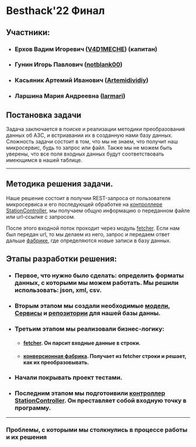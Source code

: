 # Besthack'22 Финал

## Участники:
+ ### Ерхов Вадим Игоревич ([V4D1MECHE](https://github.com/V4D1MECHE)) (капитан)
+ ### Гунин Игорь Павлович ([notblank00](https://github.com/notblank00))
+ ### Касьяник Артемий Иванович ([Artemidividiy](https://github.com/Artemidividiy))
+ ### Ларшина Мария Андреевна ([larmari](https://github.com/larmari))

## Постановка задачи
Задача заключается в поиске и реализации методики преобразования данных об АЗС, и встриавании их в созданную нами базу данных.
Сложность задачи состоит в том, что мы не знаем, что получит наш микросервис, будь то запрос или файл. Также мы не можем быть уверены, что все поля входных данных будут соответствовать имеющимся в нашей таблице.

---
## Методика решения задачи.
Наше решение состоит в получии REST-запроса от пользователя микросервиса и его последующей обработке на [контроллере StationController](https://github.com/notblank00/besthack-22/blob/main/besthack22/src/main/java/ru/baza134/besthack22/controllers/StationController.java), мы получаем общую информацию о переданном файле или url-ссылке с запросом. 

После этого входной поток проходит через модуль [fetcher](https://github.com/notblank00/besthack-22/tree/main/besthack22/src/main/java/ru/baza134/besthack22/fetchers). Если нам был передан url, то мы делаем из него, запрос и передаем ответ дальше [фабрике](https://github.com/notblank00/besthack-22/tree/main/besthack22/src/main/java/ru/baza134/besthack22/factories), где определяются новые записи в базу данных.

## Этапы разработки решения:
+ ### Первое, что нужно было сделать: определить форматы данных, с которыми мы можем работать. Мы решили использовать: json, xml, csv.
+ ### Вторым этапом мы создали необходимые [модели](https://github.com/notblank00/besthack-22/tree/main/besthack22/src/main/java/ru/baza134/besthack22/models),  [Сервисы](https://github.com/notblank00/besthack-22/tree/main/besthack22/src/main/java/ru/baza134/besthack22/services) и [репозитории](https://github.com/notblank00/besthack-22/tree/main/besthack22/src/main/java/ru/baza134/besthack22/repositories) для нашей базы данны.
+ ### Третьим этапом мы реализовали бизнес-логику:
  + #### [fetcher](https://github.com/notblank00/besthack-22/tree/main/besthack22/src/main/java/ru/baza134/besthack22/fetchers). Он парсит входные данные в строки.
  + #### [конверсионная фабрика](https://github.com/notblank00/besthack-22/tree/main/besthack22/src/main/java/ru/baza134/besthack22/factories). Получает из fetcher строки и решает, как их преобразовывать.
+ ### Начали покрывать проект тестами.
+ ### Последним этапом мы подготоивили [контроллер StationController](https://github.com/notblank00/besthack-22/blob/main/besthack22/src/main/java/ru/baza134/besthack22/controllers/StationController.java). Он преставляет собой входную точку в программу.

--- 
### Проблемы, с которыми мы столкнулись в процессе работы и их решения
